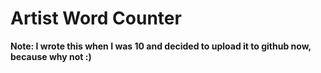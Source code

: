# Artist Word Counter

**Note: I wrote this when I was 10 and decided to upload it to github now, because why not :)**

